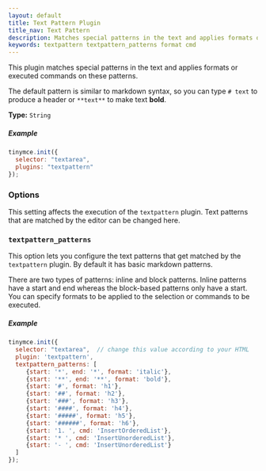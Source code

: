 ```yaml
---
layout: default
title: Text Pattern Plugin
title_nav: Text Pattern
description: Matches special patterns in the text and applies formats or executed commands on these patterns.
keywords: textpattern textpattern_patterns format cmd
---
```


This plugin matches special patterns in the text and applies formats or executed commands on these patterns.

The default pattern is similar to markdown syntax, so you can type `# text` to produce a header or `**text**` to make text **bold**.

**Type:** `String`

##### Example

```js
tinymce.init({
  selector: "textarea",
  plugins: "textpattern"
});
```

### Options

This setting affects the execution of the `textpattern` plugin. Text patterns that are matched by the editor can be changed here.

### `textpattern_patterns`

This option lets you configure the text patterns that get matched by the `textpattern` plugin. By default it has basic markdown patterns.

There are two types of patterns: inline and block patterns. Inline patterns have a start and end whereas the block-based patterns only have a start. You can specify formats to be applied to the selection or commands to be executed.

##### Example

```js
tinymce.init({
  selector: "textarea",  // change this value according to your HTML
  plugin: 'textpattern',
  textpattern_patterns: [
     {start: '*', end: '*', format: 'italic'},
     {start: '**', end: '**', format: 'bold'},
     {start: '#', format: 'h1'},
     {start: '##', format: 'h2'},
     {start: '###', format: 'h3'},
     {start: '####', format: 'h4'},
     {start: '#####', format: 'h5'},
     {start: '######', format: 'h6'},
     {start: '1. ', cmd: 'InsertOrderedList'},
     {start: '* ', cmd: 'InsertUnorderedList'},
     {start: '- ', cmd: 'InsertUnorderedList'}
  ]
});
```
